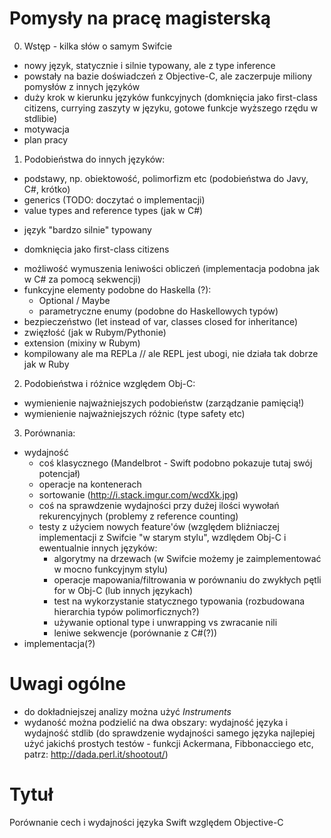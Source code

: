 # Pomysły na pracę magisterską

0. Wstęp - kilka słów o samym Swifcie
  - nowy język, statycznie i silnie typowany, ale z type inference
  - powstały na bazie doświadczeń z Objective-C, ale zaczerpuje miliony pomysłów z innych języków
  - duży krok w kierunku języków funkcyjnych (domknięcia jako first-class citizens, currying zaszyty w języku, gotowe funkcje wyższego rzędu w stdlibie)
  - motywacja
  - plan pracy

1. Podobieństwa do innych języków:
  + podstawy, np. obiektowość, polimorfizm etc (podobieństwa do Javy, C#, krótko)
  + generics (TODO: doczytać o implementacji)
  + value types and reference types (jak w C#)
  - język "bardzo silnie" typowany
  + domknięcia jako first-class citizens
  - możliwość wymuszenia leniwości obliczeń (implementacja podobna jak w C# za pomocą sekwencji)
  - funkcyjne elementy podobne do Haskella (?):
    - Optional / Maybe
    - parametryczne enumy (podobne do Haskellowych typów)
  - bezpieczeństwo (let instead of var, classes closed for inheritance)
  - zwięzłość (jak w Rubym/Pythonie)
  - extension (mixiny w Rubym)
  - kompilowany ale ma REPLa // ale REPL jest ubogi, nie działa tak dobrze jak w Ruby

2. Podobieństwa i różnice względem Obj-C:
  - wymienienie najważniejszych podobieństw (zarządzanie pamięcią!)
  - wymienienie najważniejszych różnic (type safety etc)

3. Porównania:
  - wydajność
    - coś klasycznego (Mandelbrot - Swift podobno pokazuje tutaj swój potencjał)
    - operacje na kontenerach
    - sortowanie  (http://i.stack.imgur.com/wcdXk.jpg)
    - coś na sprawdzenie wydajności przy dużej ilości wywołań rekurencyjnych (problemy z reference counting)
    - testy z użyciem nowych feature'ów (względem bliźniaczej implementacji z Swifcie "w starym stylu", wzdlędem Obj-C i ewentualnie innych języków:
      - algorytmy na drzewach (w Swifcie możemy je zaimplementować w mocno funkcyjnym stylu)
      - operacje mapowania/filtrowania w porównaniu do zwykłych pętli for w Obj-C (lub innych językach)
      - test na wykorzystanie statycznego typowania (rozbudowana hierarchia typów polimorficznych?)
      - używanie optional type i unwrapping vs zwracanie nili
      - leniwe sekwencje (porównanie z C#(?))
  - implementacja(?)

  # Uwagi ogólne

  - do dokładniejszej analizy można użyć *Instruments*
  - wydaność można podzielić na dwa obszary: wydajność języka i wydajność stdlib (do sprawdzenie wydajności samego języka najlepiej użyć jakichś prostych testów - funkcji Ackermana, Fibbonacciego etc, patrz: http://dada.perl.it/shootout/)


# Tytuł
Porównanie cech i wydajności języka Swift względem Objective-C
